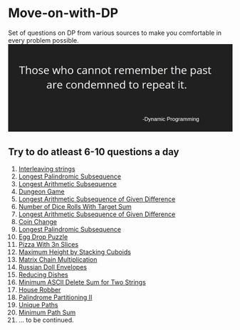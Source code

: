 # Move-on-with-DP
Set of questions on DP from various sources to make you comfortable in every problem possible.
<img src = "DP.png" />
## Try to do atleast 6-10 questions a day
1. <a href = "https://leetcode.com/problems/interleaving-string/">Interleaving strings</a>
2. <a href = "https://leetcode.com/problems/longest-palindromic-substring/">Longest Palindromic Subsequence</a>
3. <a href = "https://leetcode.com/problems/longest-arithmetic-subsequence/">Longest Arithmetic Subsequence</a>
4. <a href = "https://leetcode.com/problems/dungeon-game/">Dungeon Game</a>
5. <a href = "https://leetcode.com/problems/longest-arithmetic-subsequence-of-given-difference/">Longest Arithmetic Subsequence of Given Difference</a>
6. <a href = "https://leetcode.com/problems/number-of-dice-rolls-with-target-sum/">Number of Dice Rolls With Target Sum</a>
7. <a href = "https://leetcode.com/problems/longest-arithmetic-subsequence-of-given-difference/">Longest Arithmetic Subsequence of Given Difference</a>
8. <a href = "https://leetcode.com/problems/coin-change/">Coin Change</a>
9. <a href = "https://leetcode.com/problems/longest-palindromic-subsequence/">Longest Palindromic Subsequence</a>
10. <a href = "https://practice.geeksforgeeks.org/problems/egg-dropping-puzzle-1587115620/1">Egg Drop Puzzle</a>
11. <a href = "https://leetcode.com/problems/pizza-with-3n-slices/">Pizza With 3n Slices</a>
12. <a href = "https://leetcode.com/problems/maximum-height-by-stacking-cuboids/">Maximum Height by Stacking Cuboids</a>
13. <a href = "https://practice.geeksforgeeks.org/problems/matrix-chain-multiplication0303/1">Matrix Chain Multiplication</a>
14. <a href = "https://leetcode.com/problems/russian-doll-envelopes/">Russian Doll Envelopes</a>
15. <a href = "https://leetcode.com/problems/reducing-dishes/">Reducing Dishes</a>
16. <a href = "https://leetcode.com/problems/minimum-ascii-delete-sum-for-two-strings/">Minimum ASCII Delete Sum for Two Strings</a>
17. <a href = "https://leetcode.com/problems/house-robber/">House Robber</a>
18. <a href = "https://leetcode.com/problems/palindrome-partitioning-ii/">Palindrome Partitioning II</a>
19. <a href = "https://leetcode.com/problems/unique-paths/">Unique Paths</a>
20. <a href = "https://leetcode.com/problems/minimum-path-sum/">Minimum Path Sum</a>
21. ... to be continued.
